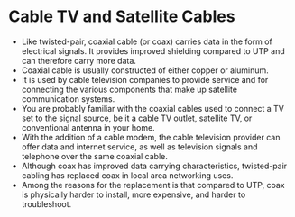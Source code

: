 # Cable TV and Satellite Cables

- Like twisted-pair, coaxial cable (or coax) carries data in the form of electrical signals. It provides improved shielding compared to UTP and can therefore carry more data.
- Coaxial cable is usually constructed of either copper or aluminum.
- It is used by cable television companies to provide service and for connecting the various components that make up satellite communication systems. 
- You are probably familiar with the coaxial cables used to connect a TV set to the signal source, be it a cable TV outlet, satellite TV, or conventional antenna in your home. 
- With the addition of a cable modem, the cable television provider can offer data and internet service, as well as television signals and telephone over the same coaxial cable.
- Although coax has improved data carrying characteristics, twisted-pair cabling has replaced coax in local area networking uses.
- Among the reasons for the replacement is that compared to UTP, coax is physically harder to install, more expensive, and harder to troubleshoot.
